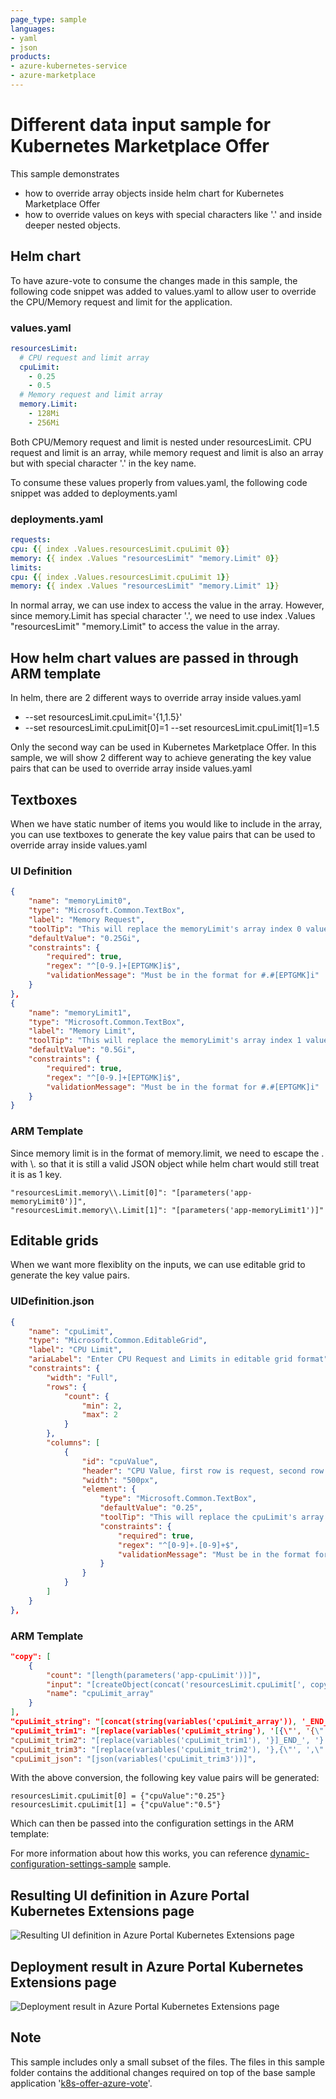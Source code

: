 ```yaml
---
page_type: sample
languages:
- yaml
- json
products:
- azure-kubernetes-service
- azure-marketplace
---
```


# Different data input sample for Kubernetes Marketplace Offer

This sample demonstrates 
- how to override array objects inside helm chart for Kubernetes Marketplace Offer
- how to override values on keys with special characters like '.' and inside deeper nested objects.

## Helm chart

To have azure-vote to consume the changes made in this sample, the following code snippet was added to values.yaml to allow user to override the CPU/Memory request and limit for the application.

### values.yaml
```yaml
resourcesLimit:
  # CPU request and limit array
  cpuLimit:
    - 0.25
    - 0.5
  # Memory request and limit array
  memory.Limit:
    - 128Mi
    - 256Mi
```

Both CPU/Memory request and limit is nested under resourcesLimit. CPU request and limit is an array, while memory request and limit is also an array but with special character '.' in the key name.

To consume these values properly from values.yaml, the following code snippet was added to deployments.yaml

### deployments.yaml
```yaml
requests:
cpu: {{ index .Values.resourcesLimit.cpuLimit 0}}
memory: {{ index .Values "resourcesLimit" "memory.Limit" 0}}
limits:
cpu: {{ index .Values.resourcesLimit.cpuLimit 1}}
memory: {{ index .Values "resourcesLimit" "memory.Limit" 1}}
```
In normal array, we can use index to access the value in the array. However, since memory.Limit has special character '.', we need to use index .Values "resourcesLimit" "memory.Limit" to access the value in the array.

## How helm chart values are passed in through ARM template

In helm, there are 2 different ways to override array inside values.yaml
- --set resourcesLimit.cpuLimit='{1,1.5}'
- --set resourcesLimit.cpuLimit[0]=1 --set resourcesLimit.cpuLimit[1]=1.5

Only the second way can be used in Kubernetes Marketplace Offer. In this sample, we will show 2 different way to achieve generating the key value pairs that can be used to override array inside values.yaml

## Textboxes

When we have static number of items you would like to include in the array, you can use textboxes to generate the key value pairs that can be used to override array inside values.yaml

### UI Definition
```json
{
    "name": "memoryLimit0",
    "type": "Microsoft.Common.TextBox",
    "label": "Memory Request",
    "toolTip": "This will replace the memoryLimit's array index 0 value inside your values.yaml",
    "defaultValue": "0.25Gi",
    "constraints": {
        "required": true,
        "regex": "^[0-9.]+[EPTGMK]i$",
        "validationMessage": "Must be in the format for #.#[EPTGMK]i"
    }
},
{
    "name": "memoryLimit1",
    "type": "Microsoft.Common.TextBox",
    "label": "Memory Limit",
    "toolTip": "This will replace the memoryLimit's array index 1 value inside your values.yaml",
    "defaultValue": "0.5Gi",
    "constraints": {
        "required": true,
        "regex": "^[0-9.]+[EPTGMK]i$",
        "validationMessage": "Must be in the format for #.#[EPTGMK]i"
    }
}
```

### ARM Template

Since memory limit is in the format of memory.limit, we need to escape the . with \\. so that it is still a valid JSON object while helm chart would still treat it is as 1 key.
```
"resourcesLimit.memory\\.Limit[0]": "[parameters('app-memoryLimit0')]",
"resourcesLimit.memory\\.Limit[1]": "[parameters('app-memoryLimit1')]"
```


## Editable grids

When we want more flexiblity on the inputs, we can use editable grid to generate the key value pairs.

### UIDefinition.json
```json
{
    "name": "cpuLimit",
    "type": "Microsoft.Common.EditableGrid",
    "label": "CPU Limit",
    "ariaLabel": "Enter CPU Request and Limits in editable grid format",
    "constraints": {
        "width": "Full",
        "rows": {
            "count": {
                "min": 2,
                "max": 2
            }
        },
        "columns": [
            {
                "id": "cpuValue",
                "header": "CPU Value, first row is request, second row is limit",
                "width": "500px",
                "element": {
                    "type": "Microsoft.Common.TextBox",
                    "defaultValue": "0.25",
                    "toolTip": "This will replace the cpuLimit's array index values inside your values.yaml",
                    "constraints": {
                        "required": true,
                        "regex": "^[0-9]+.[0-9]+$",
                        "validationMessage": "Must be in the format for #.#"
                    }
                }
            }
        ]
    }
},
```

### ARM Template

```json
"copy": [
    {
        "count": "[length(parameters('app-cpuLimit'))]",
        "input": "[createObject(concat('resourcesLimit.cpuLimit[', copyIndex('cpuLimit_array'), ']'), union(createObject('value', ''), parameters('app-cpuLimit')[copyIndex('cpuLimit_array')]).cpuValue)]",
        "name": "cpuLimit_array"
    }
],
"cpuLimit_string": "[concat(string(variables('cpuLimit_array')), '_END_')]",
"cpuLimit_trim1": "[replace(variables('cpuLimit_string'), '[{\"', '{\"')]",
"cpuLimit_trim2": "[replace(variables('cpuLimit_trim1'), '}]_END_', '}')]",
"cpuLimit_trim3": "[replace(variables('cpuLimit_trim2'), '},{\"', ',\"')]",
"cpuLimit_json": "[json(variables('cpuLimit_trim3'))]",
```
With the above conversion, the following key value pairs will be generated:
```
resourcesLimit.cpuLimit[0] = {"cpuValue":"0.25"}
resourcesLimit.cpuLimit[1] = {"cpuValue":"0.5"}
```
Which can then be passed into the configuration settings in the ARM template:


For more information about how this works, you can reference [dynamic-configuration-settings-sample](../dynamic-configuration-settings-sample/) sample.

## Resulting UI definition in Azure Portal Kubernetes Extensions page

![Resulting UI definition in Azure Portal Kubernetes Extensions page](images/ResultUIDefinition.png)

## Deployment result in Azure Portal Kubernetes Extensions page

![Deployment result in Azure Portal Kubernetes Extensions page](images/ResultConfigurationSettings.png)

## Note
This sample includes only a small subset of the files. The files in this sample folder contains the additional changes required on top of the base sample application '[k8s-offer-azure-vote](../k8s-offer-azure-vote/)'.